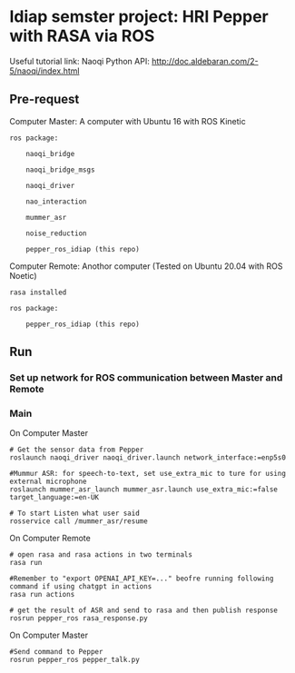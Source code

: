 # Idiap semster project: HRI Pepper with RASA via ROS

Useful tutorial link: 
    Naoqi Python API: http://doc.aldebaran.com/2-5/naoqi/index.html
    
## Pre-request
Computer Master: A computer with Ubuntu 16 with ROS Kinetic

    ros package:

        naoqi_bridge

        naoqi_bridge_msgs

        naoqi_driver

        nao_interaction

        mummer_asr

        noise_reduction

        pepper_ros_idiap (this repo)

Computer Remote: Anothor computer (Tested on Ubuntu 20.04 with ROS Noetic)

    rasa installed

    ros package:

        pepper_ros_idiap (this repo)

## Run
### Set up network for ROS communication between Master and Remote
### Main
On Computer Master
```
# Get the sensor data from Pepper
roslaunch naoqi_driver naoqi_driver.launch network_interface:=enp5s0

#Mummur ASR: for speech-to-text, set use_extra_mic to ture for using external microphone 
roslaunch mummer_asr_launch mummer_asr.launch use_extra_mic:=false target_language:=en-UK

# To start Listen what user said
rosservice call /mummer_asr/resume
```

On Computer Remote
```
# open rasa and rasa actions in two terminals
rasa run

#Remember to "export OPENAI_API_KEY=..." beofre running following command if using chatgpt in actions
rasa run actions

# get the result of ASR and send to rasa and then publish response
rosrun pepper_ros rasa_response.py 
```

On Computer Master
```
#Send command to Pepper
rosrun pepper_ros pepper_talk.py
```